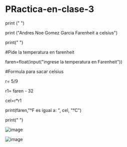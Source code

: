 # PRactica-en-clase-3

print (" ")

print ("Andres Noe Gomez Garcia Farenheit a celsius")

print(" ")

#Pide la temperatura en farenheit

faren=float(input("ingrese la temperatura en Farenheit"))


#Formula para sacar celsius

r= 5/9

r1= faren - 32

cel=r*r1

print(faren,"°F es igual a: ", cel, "°C")

print(" ")

![image](https://github.com/user-attachments/assets/f10769c6-a1db-4b16-afb7-374cfe266e81)

![image](https://github.com/user-attachments/assets/011ea2a8-1631-43b5-8623-e48212d6b126)



